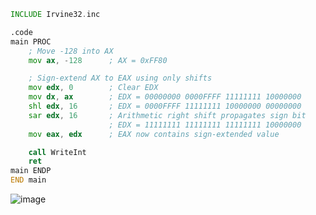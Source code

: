 ```asm
INCLUDE Irvine32.inc

.code
main PROC
    ; Move -128 into AX
    mov ax, -128      ; AX = 0xFF80

    ; Sign-extend AX to EAX using only shifts
    mov edx, 0        ; Clear EDX
    mov dx, ax        ; EDX = 00000000 0000FFFF 11111111 10000000
    shl edx, 16       ; EDX = 0000FFFF 11111111 10000000 00000000
    sar edx, 16       ; Arithmetic right shift propagates sign bit
                      ; EDX = 11111111 11111111 11111111 10000000
    mov eax, edx      ; EAX now contains sign-extended value

    call WriteInt
    ret
main ENDP
END main
```
![image](https://github.com/user-attachments/assets/6411b99f-b152-4b96-8897-279ac1e93440)
